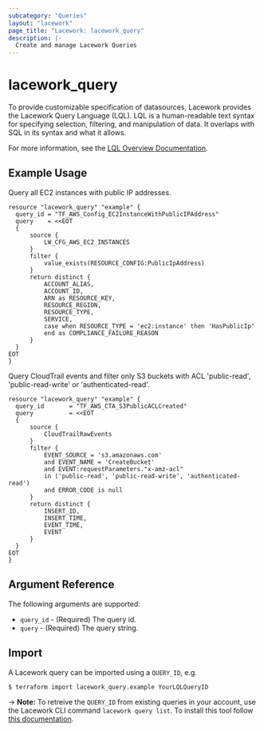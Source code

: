 ```yaml
---
subcategory: "Queries"
layout: "lacework"
page_title: "Lacework: lacework_query"
description: |-
  Create and manage Lacework Queries
---
```


# lacework\_query

To provide customizable specification of datasources, Lacework provides the Lacework Query Language (LQL). 
LQL is a human-readable text syntax for specifying selection, filtering, and manipulation of data. 
It overlaps with SQL in its syntax and what it allows.

For more information, see the [LQL Overview Documentation](https://docs.lacework.com/lql-overview).

## Example Usage

Query all EC2 instances with public IP addresses.

```hcl
resource "lacework_query" "example" {
  query_id = "TF_AWS_Config_EC2InstanceWithPublicIPAddress"
  query    = <<EOT
  {
      source {
          LW_CFG_AWS_EC2_INSTANCES
      }
      filter {
          value_exists(RESOURCE_CONFIG:PublicIpAddress)
      }
      return distinct {
          ACCOUNT_ALIAS,
          ACCOUNT_ID,
          ARN as RESOURCE_KEY,
          RESOURCE_REGION,
          RESOURCE_TYPE,
          SERVICE,
          case when RESOURCE_TYPE = 'ec2:instance' then 'HasPublicIp'
          end as COMPLIANCE_FAILURE_REASON
      }
  }
EOT
}
```

Query CloudTrail events and filter only S3 buckets with ACL 'public-read', 'public-read-write' or 'authenticated-read'.

```hcl
resource "lacework_query" "example" {
  query_id       = "TF_AWS_CTA_S3PublicACLCreated"
  query          = <<EOT
  {
      source {
          CloudTrailRawEvents
      }
      filter {
          EVENT_SOURCE = 's3.amazonaws.com'
          and EVENT_NAME = 'CreateBucket'
          and EVENT:requestParameters."x-amz-acl"
          in ('public-read', 'public-read-write', 'authenticated-read')
          and ERROR_CODE is null
      }
      return distinct {
          INSERT_ID,
          INSERT_TIME,
          EVENT_TIME,
          EVENT
      }
  }
EOT
}
```


## Argument Reference

The following arguments are supported:

* `query_id` - (Required) The query id.
* `query` - (Required) The query string.

## Import

A Lacework query can be imported using a `QUERY_ID`, e.g.

```
$ terraform import lacework_query.example YourLQLQueryID
```

-> **Note:** To retreive the `QUERY_ID` from existing queries in your account, use the
Lacework CLI command `lacework query list`. To install this tool follow
[this documentation](https://docs.lacework.com/cli/).
